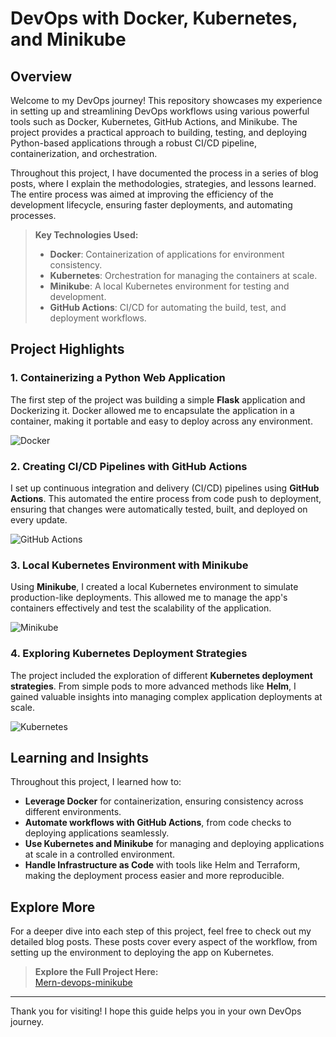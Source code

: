 # DevOps with Docker, Kubernetes, and Minikube

## Overview

Welcome to my DevOps journey! This repository showcases my experience in setting up and streamlining DevOps workflows using various powerful tools such as Docker, Kubernetes, GitHub Actions, and Minikube. The project provides a practical approach to building, testing, and deploying Python-based applications through a robust CI/CD pipeline, containerization, and orchestration.

Throughout this project, I have documented the process in a series of blog posts, where I explain the methodologies, strategies, and lessons learned. The entire process was aimed at improving the efficiency of the development lifecycle, ensuring faster deployments, and automating processes.

> **Key Technologies Used:**
> - **Docker**: Containerization of applications for environment consistency.
> - **Kubernetes**: Orchestration for managing the containers at scale.
> - **Minikube**: A local Kubernetes environment for testing and development.
> - **GitHub Actions**: CI/CD for automating the build, test, and deployment workflows.

## Project Highlights

### 1. **Containerizing a Python Web Application**

   The first step of the project was building a simple **Flask** application and Dockerizing it. Docker allowed me to encapsulate the application in a container, making it portable and easy to deploy across any environment.

   ![Docker](https://via.placeholder.com/600x200?text=Docker+Logo)

### 2. **Creating CI/CD Pipelines with GitHub Actions**

   I set up continuous integration and delivery (CI/CD) pipelines using **GitHub Actions**. This automated the entire process from code push to deployment, ensuring that changes were automatically tested, built, and deployed on every update.

   ![GitHub Actions](https://via.placeholder.com/600x200?text=GitHub+Actions+CI%2FCD)

### 3. **Local Kubernetes Environment with Minikube**

   Using **Minikube**, I created a local Kubernetes environment to simulate production-like deployments. This allowed me to manage the app's containers effectively and test the scalability of the application.

   ![Minikube](https://via.placeholder.com/600x200?text=Minikube+Logo)

### 4. **Exploring Kubernetes Deployment Strategies**

   The project included the exploration of different **Kubernetes deployment strategies**. From simple pods to more advanced methods like **Helm**, I gained valuable insights into managing complex application deployments at scale.

   ![Kubernetes](https://via.placeholder.com/600x200?text=Kubernetes+Logo)

## Learning and Insights

Throughout this project, I learned how to:
- **Leverage Docker** for containerization, ensuring consistency across different environments.
- **Automate workflows with GitHub Actions**, from code checks to deploying applications seamlessly.
- **Use Kubernetes and Minikube** for managing and deploying applications at scale in a controlled environment.
- **Handle Infrastructure as Code** with tools like Helm and Terraform, making the deployment process easier and more reproducible.

## Explore More

For a deeper dive into each step of this project, feel free to check out my detailed blog posts. These posts cover every aspect of the workflow, from setting up the environment to deploying the app on Kubernetes.

> **Explore the Full Project Here:**  
> [Mern-devops-minikube](https://github.com/hak2979/Mern-devops-minkube)

---

Thank you for visiting! I hope this guide helps you in your own DevOps journey.

